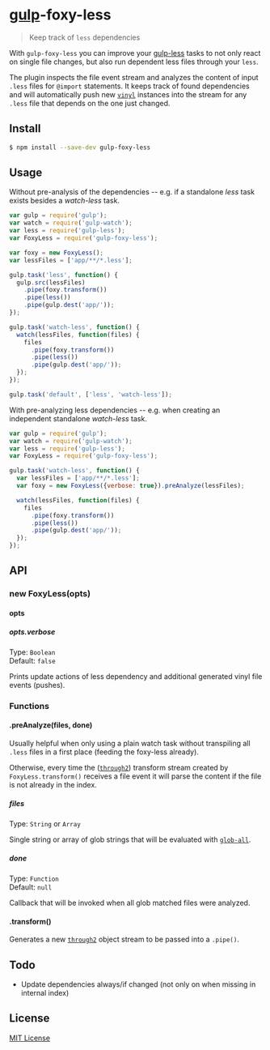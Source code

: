 # [gulp](http://gulpjs.com)-foxy-less

> Keep track of `less` dependencies

With `gulp-foxy-less` you can improve your 
[gulp-less](https://github.com/plus3network/gulp-less) tasks 
to not only react on single file changes, but also run dependent less 
files through your `less`.

The plugin inspects the file event stream and analyzes the content of
input `.less` files for `@import` statements. It keeps track of found dependencies 
and will automatically push new [`vinyl`](https://github.com/wearefractal/vinyl)
instances into the stream for any `.less` file that depends on the one 
just changed.


## Install

```sh
$ npm install --save-dev gulp-foxy-less
```

## Usage

Without pre-analysis of the dependencies -- e.g. if a standalone *less* 
task exists besides a *watch-less* task. 

```js
var gulp = require('gulp');
var watch = require('gulp-watch');
var less = require('gulp-less');
var FoxyLess = require('gulp-foxy-less');

var foxy = new FoxyLess();
var lessFiles = ['app/**/*.less'];

gulp.task('less', function() {
  gulp.src(lessFiles)
    .pipe(foxy.transform())
    .pipe(less())
    .pipe(gulp.dest('app/'));
});

gulp.task('watch-less', function() {
  watch(lessFiles, function(files) {
    files
      .pipe(foxy.transform())
      .pipe(less())
      .pipe(gulp.dest('app/'));
  });
});

gulp.task('default', ['less', 'watch-less']);
```

With pre-analyzing less dependencies -- e.g. when creating an
independent standalone *watch-less* task.

```js
var gulp = require('gulp');
var watch = require('gulp-watch');
var less = require('gulp-less');
var FoxyLess = require('gulp-foxy-less');

gulp.task('watch-less', function() {
  var lessFiles = ['app/**/*.less'];
  var foxy = new FoxyLess({verbose: true}).preAnalyze(lessFiles);

  watch(lessFiles, function(files) {
    files
      .pipe(foxy.transform())
      .pipe(less())
      .pipe(gulp.dest('app/'));
  });
});
```

## API

### new FoxyLess(opts)

#### opts
##### opts.verbose

Type: `Boolean`  
Default: `false`

Prints update actions of less dependency and additional generated vinyl file events (pushes).



### Functions


#### .preAnalyze(files, done)

Usually helpful when only using a plain watch task without 
transpiling all `.less` files in a first place (feeding the foxy-less already).

Otherwise, every time the ([`through2`](https://github.com/rvagg/through2)) transform 
stream created by `FoxyLess.transform()` receives a file event it will parse the 
content if the file is not already in the index.

##### files
Type: `String` or `Array`

Single string or array of glob strings that will be evaluated with [`glob-all`](https://github.com/jpillora/node-glob-all).

##### done
Type: `Function`  
Default: `null`

Callback that will be invoked when all glob matched files were analyzed.


#### .transform()

Generates a new [`through2`](https://github.com/rvagg/through2) object stream to be passed into a `.pipe()`.



## Todo

* Update dependencies always/if changed (not only on when missing in internal index)


## License

[MIT License](http://en.wikipedia.org/wiki/MIT_License)
